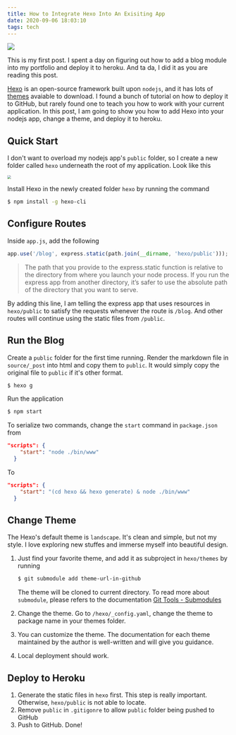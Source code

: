 ```yaml
---
title: How to Integrate Hexo Into An Exisiting App
date: 2020-09-06 18:03:10
tags: tech
---
```


![](https://i.loli.net/2020/09/07/GWQ93pv2TXgOPHB.png)

This is my first post. I spent a day on figuring out how to add a blog module into my portfolio and deploy it to heroku. And ta da, I did it as you are reading this post. 

<!--more-->

[Hexo](https://hexo.io/) is an open-source framework built upon `nodejs`, and it has lots of [themes](https://hexo.io/themes) avaiable to download. I found a bunch of tutorial on how to deploy it to GitHub, but rarely found one to teach you how to work with your current application. In this post, I am going to show you how to add Hexo into your nodejs app, change a theme, and deploy it to heroku.

## Quick Start

I don't want to overload my nodejs app's `public` folder, so I create a new folder called `hexo` underneath the root of my application. Look like this

<img src="https://i.loli.net/2020/09/07/cAGhYLl5pCzT3BV.png" style="zoom:50%;" />



Install Hexo in the newly created folder `hexo` by running the command

```bash
$ npm install -g hexo-cli
```



## Configure Routes

 Inside `app.js`, add the following

```javascript
app.use('/blog', express.static(path.join(__dirname, 'hexo/public')));
```

> The path that you provide to the express.static function is relative to the directory from where you launch your node process. If you run the express app from another directory, it’s safer to use the absolute path of the directory that you want to serve.

By adding this line, I am telling the express app that uses resources in `hexo/public` to satisfy the requests whenever the route is `/blog`. And other routes will continue using the static files from `/public`.



## Run the Blog

Create a `public` folder for the first time running. Render the markdown file in `source/_post` into html and copy them to `public`. It would simply copy the original file to `public` if it's other format. 

```bash
$ hexo g
```

Run the application

```bash
$ npm start
```

To serialize two commands, change the `start` command in `package.json` from

```json
"scripts": {
    "start": "node ./bin/www"
  }
```

To

```json
"scripts": {
    "start": "(cd hexo && hexo generate) & node ./bin/www"
  }
```



## Change Theme

The Hexo's default theme is `landscape`. It's clean and simple, but not my style. I love exploring new stuffes and immerse myself into beautiful design. 

1. Just find your favorite theme, and add it as subproject in `hexo/themes` by running

   ```bash
   $ git submodule add theme-url-in-github
   ```

   The theme will be cloned to current directory. To read more about `submodule`, please refers to the documentation  [Git Tools - Submodules](https://git-scm.com/book/en/v2/Git-Tools-Submodules)

2. Change the theme. Go to `/hexo/_config.yaml`, change the theme to package name in your themes folder. 

3. You can customize the theme. The documentation for each theme maintained by the author is well-written and will give you guidance. 

4. Local deployment should work.



## Deploy to Heroku

1. Generate the static files in `hexo` first. This step is really important. Otherwise, `hexo/public` is not able to locate.
2. Remove `public` in `.gitigonre` to allow `public` folder being pushed to GitHub 
3. Push to GitHub. Done!

 
